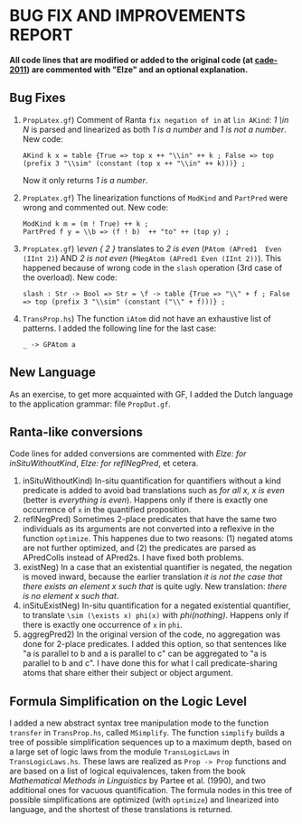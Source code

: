 # BUG FIX AND IMPROVEMENTS REPORT
**All code lines that are modified or added to the original code (at [cade-2011](https://github.com/GrammaticalFramework/gf-contrib/tree/master/cade-2011)) are commented with "Elze" and an optional explanation.**

## Bug Fixes
1. 	`PropLatex.gf`) Comment of Ranta `fix negation of in` at `lin AKind`: *1 \in N* is parsed and linearized as both *1 is a number* and *1 is not a number*. New code:
        
        AKind k x = table {True => top x ++ "\\in" ++ k ; False => top (prefix 3 "\\sim" (constant (top x ++ "\\in" ++ k)))} ;
	Now it only returns *1 is a number*.
2. 	`PropLatex.gf`) The linearization functions of `ModKind` and `PartPred` were wrong and commented out. New code:

		ModKind k m = (m ! True) ++ k ;
		PartPred f y = \\b => (f ! b)  ++ "to" ++ (top y) ;
3.	`PropLatex.gf`) *\even { 2 }* translates to *2 is even* (`PAtom (APred1  Even (IInt 2)`) AND *2 is not even* (`PNegAtom (APred1 Even (IInt 2))`). This happened because of wrong code in the `slash` operation (3rd case of the overload). New code: 

		slash : Str -> Bool => Str = \f -> table {True => "\\" + f ; False => top (prefix 3 "\\sim" (constant ("\\" + f)))} ;
4.  `TransProp.hs`) The function `iAtom` did not have an exhaustive list of patterns. I added the following line for the last case:

        _ -> GPAtom a
		
## New Language
As an exercise, to get more acquainted with GF, I added the Dutch language to the application grammar: file `PropDut.gf`.
		
## Ranta-like conversions
Code lines for added conversions are commented with *Elze: for inSituWithoutKind*, *Elze: for reflNegPred*, et cetera.
1. inSituWithoutKind) In-situ quantification for quantifiers without a kind predicate is added to avoid bad translations such as *for all x, x is even* (better is *everything is even*). Happens only if there is exactly one occurrence of `x` in the quantified proposition.
2. reflNegPred) Sometimes 2-place predicates that have the same two individuals as its arguments are not converted into a reflexive in the function `optimize`. This happenes due to two reasons: (1) negated atoms are not further optimized, and (2) the predicates are parsed as APredColls instead of APred2s. I have fixed both problems.
3. existNeg) In a case that an existential quantifier is negated, the negation is moved inward, because the earlier translation *it is not the case that there exists an element x such that* is quite ugly. New translation: *there is no element x such that*.
4. inSituExistNeg) In-situ quantification for a negated existential quantifier, to translate `\sim (\exists x) phi(x)` with *phi(nothing)*. Happens only if there is exactly one occurrence of `x` in `phi`.
5. aggregPred2) In the original version of the code, no aggregation was done for 2-place predicates. I added this option, so that sentences like "a is parallel to b and a is parallel to c" can be aggregated to "a is parallel to b and c". I have done this for what I call predicate-sharing atoms that share either their subject or object argument.
        
## Formula Simplification on the Logic Level
I added a new abstract syntax tree manipulation mode to the function `transfer` in `TransProp.hs`, called `MSimplify`. The function `simplify` builds a tree of possible simplification sequences up to a maximum depth, based on a large set of logic laws from the module `TransLogicLaws` in `TransLogicLaws.hs`. These laws are realized as `Prop -> Prop` functions and are based on a list of logical equivalences, taken from the book *Mathematical Methods in Linguistics* by Partee et al. (1990), and two additional ones for vacuous quantification. The formula nodes in this tree of possible simplifications are optimized (with `optimize`) and linearized into language, and the shortest of these translations is returned. 
